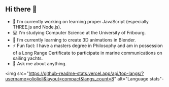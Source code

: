 ## Hi there 👋

- 🔭 I’m currently working on learning proper JavaScript (especially THREE.js and Node.js).
- 💻 I'm studying Computer Science at the University of Fribourg.
- 🌱 I’m currently learning to create 3D animations in Blender.
- ⚡ Fun fact: I have a masters degree in Philosophy and am in possession of a Long Range Certificate to participate in marine communications on sailing yachts.
- 💭 Ask me about anything.

<img src="https://github-readme-stats.vercel.app/api/top-langs/?username=oliolioli&layout=compact&langs_count=8" alt="Language stats"-
